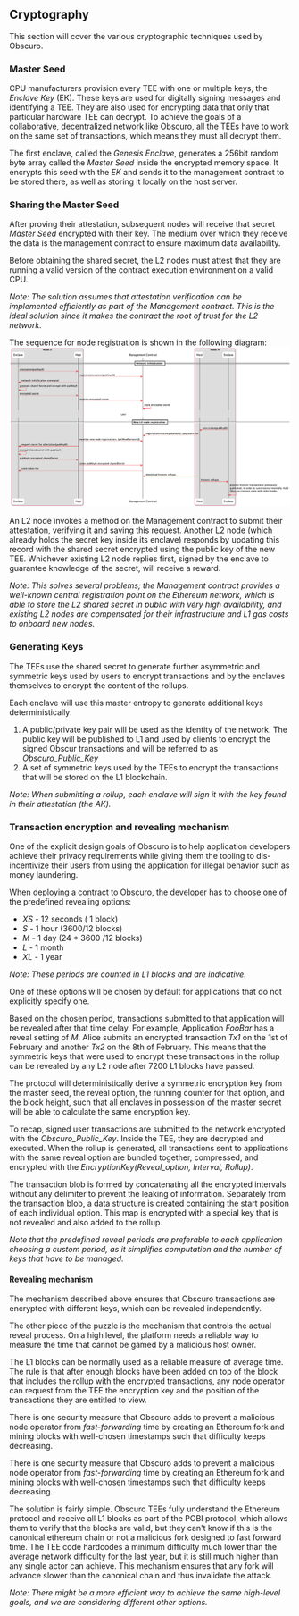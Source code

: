 ## Cryptography

This section will cover the various cryptographic techniques used by Obscuro.

### Master Seed
CPU manufacturers provision every TEE with one or multiple keys, the _Enclave Key_ (EK). These keys are used for digitally signing messages and identifying a TEE. They are also used for encrypting data that only that particular hardware TEE can decrypt. To achieve the goals of a collaborative, decentralized network like Obscuro, all the TEEs have to work on the same set of transactions, which means they must all decrypt them.

The first enclave, called the _Genesis Enclave_, generates a 256bit random byte array called the _Master Seed_ inside the encrypted memory space. It encrypts this seed with the _EK_ and sends it to the management contract to be stored there, as well as storing it locally on the host server.

### Sharing the Master Seed
After proving their attestation, subsequent nodes will receive that secret _Master Seed_ encrypted with their key. The medium over which they receive the data is the management contract to ensure maximum data availability.

Before obtaining the shared secret, the L2 nodes must attest that they are running a valid version of the contract execution environment on a valid CPU.

_Note: The solution assumes that attestation verification can be implemented efficiently as part of the  Management contract. This is the ideal solution since it makes the contract the root of trust for the L2 network._

The sequence for node registration is shown in the following diagram:
![node registration](./images/node-registration.png)

An L2 node invokes a method on the Management contract to submit their attestation, verifying it and saving this request. Another L2 node (which already holds the secret key inside its enclave) responds by updating this record with the shared secret encrypted using the public key of the new TEE. Whichever existing L2 node replies first, signed by the enclave to guarantee knowledge of the secret, will receive a reward.

_Note: This solves several problems; the Management contract provides a well-known central registration point on the Ethereum network, which is able to store the L2 shared secret in public with very high availability, and existing L2 nodes are compensated for their infrastructure and L1 gas costs to onboard new nodes._


### Generating Keys
The TEEs use the shared secret to generate further asymmetric and symmetric keys used by users to encrypt transactions and by the enclaves themselves to encrypt the content of the rollups.

Each enclave will use this master entropy to generate additional keys deterministically:

1. A public/private key pair will be used as the identity of the network. The public key will be published to L1 and used by clients to encrypt the signed Obscur transactions and will be referred to as _Obscuro_Public_Key_
2. A set of symmetric keys used by the TEEs to encrypt the transactions that will be stored on the L1 blockchain.

_Note: When submitting a rollup, each enclave will sign it with the key found in their attestation (the _AK_)._


### Transaction encryption and revealing mechanism
One of the explicit design goals of Obscuro is to help application developers achieve their privacy requirements while giving them the tooling to dis-incentivize their users from using the application for illegal behavior such as money laundering.

When deploying a contract to Obscuro, the developer has to choose one of the predefined revealing options:

* _XS_ - 12 seconds ( 1 block)
* _S_ - 1 hour (3600/12 blocks)
* _M_ - 1 day (24 * 3600 /12 blocks)
* _L_ - 1 month
* _XL_ - 1 year

_Note: These periods are counted in L1 blocks and are indicative._

One of these options will be chosen by default for applications that do not explicitly specify one.

Based on the chosen period, transactions submitted to that application will be revealed after that time delay.
For example, Application _FooBar_ has a reveal setting of _M_. Alice submits an encrypted transaction _Tx1_ on the 1st of February and another _Tx2_ on the 8th of February. This means that the symmetric keys that were used to encrypt these transactions in the rollup can be revealed by any L2 node after 7200 L1 blocks have passed.

The protocol will deterministically derive a symmetric encryption key from the master seed, the reveal option,  the running counter for that option, and the block height, such that all enclaves in possession of the master secret will be able to calculate the same encryption key.

To recap, signed user transactions are submitted to the network encrypted with the _Obscuro_Public_Key_. Inside the TEE, they are decrypted and executed. When the rollup is generated, all transactions sent to applications with the same reveal option are bundled together, compressed, and encrypted with the _EncryptionKey(Reveal_option, Interval, Rollup)_.

[comment]: <> ([TODO - diagram1: Interaction diagram ])

The transaction blob is formed by concatenating all the encrypted intervals without any delimiter to prevent the leaking of information.
Separately from the transaction blob, a data structure is created containing the start position of each individual option. This map is encrypted with a special key that is not revealed and also added to the rollup.

[comment]: <> ([TODO - diagram2: Structure of a block ])

_Note that the predefined reveal periods are preferable to each application choosing a custom period, as it simplifies computation and the number of keys that have to be managed._

#### Revealing mechanism

The mechanism described above ensures that Obscuro transactions are encrypted with different keys, which can be revealed independently.

The other piece of the puzzle is the mechanism that controls the actual reveal process. On a high level, the platform needs a reliable way to measure the time that cannot be gamed by a malicious host owner.

The L1 blocks can be normally used as a reliable measure of average time. The rule is that after enough blocks have been added on top of the block that includes the rollup with the encrypted transactions, any node operator can request from the TEE the encryption key and the position of the transactions they are entitled to view.

There is one security measure that Obscuro adds to prevent a malicious node operator from _fast-forwarding_ time by creating an Ethereum fork and mining blocks with well-chosen timestamps such that difficulty keeps decreasing.   

There is one security measure that Obscuro adds to prevent a malicious node operator from _fast-forwarding_ time by creating an Ethereum fork and mining blocks with well-chosen timestamps such that difficulty keeps decreasing.

The solution is fairly simple. Obscuro TEEs fully understand the Ethereum protocol and receive all L1 blocks as part of the POBI protocol, which allows them to verify that the blocks are valid, but they can't know if this is the canonical ethereum chain or not a malicious fork designed to fast forward time. The TEE code hardcodes a minimum difficulty much lower than the average network difficulty for the last year, but it is still much higher than any single actor can achieve. This mechanism ensures that any fork will advance slower than the canonical chain and thus invalidate the attack.

_Note: There might be a more efficient way to achieve the same high-level goals, and we are considering different other options._ 

